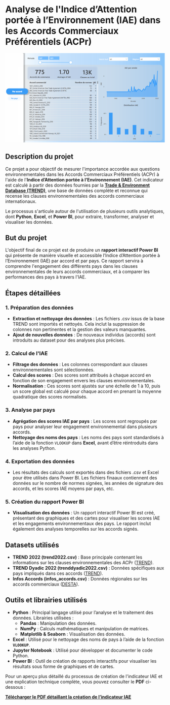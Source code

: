 # Analyse de l'Indice d’Attention portée à l’Environnement (IAE) dans les Accords Commerciaux Préférentiels (ACPr)

<img src = "IAE Trends/dashboard/tr1.png" alt = "tr1" width ="600"/>

## Description du projet

Ce projet a pour objectif de mesurer l'importance accordée aux questions environnementales dans les Accords Commerciaux Préférentiels (ACPr) à l'aide de l'**Indice d’Attention portée à l’Environnement (IAE)**. Cet indicateur est calculé à partir des données fournies par la **[Trade & Environment Database (TREND)](https://www.chaire-epi.ulaval.ca/en/trend)**, une base de données complète et reconnue qui recense les clauses environnementales des accords commerciaux internationaux.

Le processus s'articule autour de l'utilisation de plusieurs outils analytiques, dont **Python**, **Excel**, et **Power BI**, pour extraire, transformer, analyser et visualiser les données.

## But du projet

L'objectif final de ce projet est de produire un **rapport interactif Power BI** qui présente de manière visuelle et accessible l’Indice d’Attention portée à l’Environnement (IAE) par accord et par pays. Ce rapport servira à comprendre l'engagement des différents pays dans les clauses environnementales de leurs accords commerciaux, et à comparer les performances des pays à travers l'IAE.

## Étapes détaillées

### 1. **Préparation des données**
   - **Extraction et nettoyage des données** : Les fichiers .csv issus de la base TREND sont importés et nettoyés. Cela inclut la suppression de colonnes non pertinentes et la gestion des valeurs manquantes.
   - **Ajout de nouvelles données** : De nouveaux individus (accords) sont introduits au dataset pour des analyses plus précises.

### 2. **Calcul de l'IAE**
   - **Filtrage des données** : Les colonnes correspondant aux clauses environnementales sont sélectionnées.
   - **Calcul des scores** : Des scores sont attribués à chaque accord en fonction de son engagement envers les clauses environnementales.
   - **Normalisation** : Ces scores sont ajustés sur une échelle de 1 à 10, puis un score global est calculé pour chaque accord en prenant la moyenne quadratique des scores normalisés.

### 3. **Analyse par pays**
   - **Agrégation des scores IAE par pays** : Les scores sont regroupés par pays pour analyser leur engagement environnemental dans plusieurs accords.
   - **Nettoyage des noms des pays** : Les noms des pays sont standardisés à l’aide de la fonction `VLOOKUP` dans **Excel**, avant d’être réintroduits dans les analyses Python.

### 4. **Exportation des données**
   - Les résultats des calculs sont exportés dans des fichiers .csv et Excel pour être utilisés dans Power BI. Les fichiers finaaux contiennent des données sur le nombre de normes signées, les années de signature des accords, et les scores IAE moyens par pays, etc.

### 5. **Création du rapport Power BI**
   - **Visualisation des données** : Un rapport interactif Power BI est créé, présentant des graphiques et des cartes pour visualiser les scores IAE et les engagements environnementaux des pays. Le rapport inclut également des analyses temporelles sur les accords signés.

## Datasets utilisés
- **TREND 2022 (trend2022.csv)** : Base principale contenant les informations sur les clauses environnementales des ACPr ([TREND](https://www.chaire-epi.ulaval.ca/en/trend)).
- **TREND Dyadic 2022 (trenddyadic2022.csv)** : Données spécifiques aux pays impliqués dans ces accords ([TREND](https://www.chaire-epi.ulaval.ca/en/trend)).
- **Infos Accords (infos_accords.csv)** : Données régionales sur les accords commerciaux ([DESTA](https://www.designoftradeagreements.org/downloads/)).

## Outils et librairies utilisés
- **Python** : Principal langage utilisé pour l’analyse et le traitement des données. Librairies utilisées :
   - **Pandas** : Manipulation des données.
   - **NumPy** : Calculs mathématiques et manipulation de matrices.
   - **Matplotlib & Seaborn** : Visualisation des données.
- **Excel** : Utilisé pour le nettoyage des noms de pays à l’aide de la fonction **`VLOOKUP`**.
- **Jupyter Notebook** : Utilisé pour développer et documenter le code Python.
- **Power BI** : Outil de création de rapports interactifs pour visualiser les résultats sous forme de graphiques et de cartes.
  
Pour un aperçu plus détaillé du processus de création de l'indicateur IAE et une explication technique complète, vous pouvez consulter le **PDF** ci-dessous :

**[Télécharger le PDF détaillant la création de l’indicateur IAE](https://drive.google.com/file/d/1m1CoiJk8brmNx2D9m2sQcm7lRcRZim5W/view?usp=sharing)**
